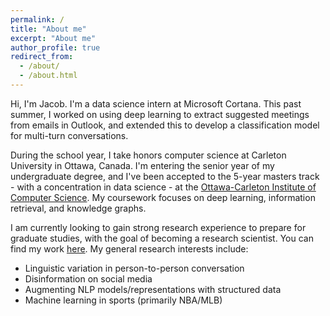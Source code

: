 ```yaml
---
permalink: /
title: "About me"
excerpt: "About me"
author_profile: true
redirect_from: 
  - /about/
  - /about.html
---
```


Hi, I'm Jacob. I'm a data science intern at Microsoft Cortana. This past summer, I worked on using deep learning to extract suggested meetings from emails in Outlook, and extended this to develop a classification model for multi-turn conversations.

During the school year, I take honors computer science at Carleton University in Ottawa, Canada. I'm entering the senior year of my undergraduate degree, and I've been accepted to the 5-year masters track - with a concentration in data science - at the [Ottawa-Carleton Institute of Computer Science](https://carleton.ca/scs/mcs-accelerated-stream/). My coursework focuses on deep learning, information retrieval, and knowledge graphs.

I am currently looking to gain strong research experience to prepare for graduate studies, with the goal of becoming a research scientist. You can find my work [here](/research/). My general research interests include: 

* Linguistic variation in person-to-person conversation
* Disinformation on social media
* Augmenting NLP models/representations with structured data
* Machine learning in sports (primarily NBA/MLB)